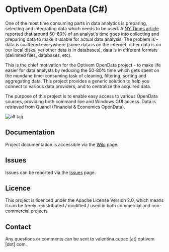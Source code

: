 # Optivem OpenData (C#)

One of the most time consuming parts in data analytics is preparing, selecting and integrating data which needs to be used. A [NY Times article](http://www.nytimes.com/2014/08/18/technology/for-big-data-scientists-hurdle-to-insights-is-janitor-work.html?_r=0) reported that around 50-80% of an analyst's time goes into collecting and preparing data to make it usable for actual data analysis. The problem is - data is scattered everywhere (some data is on the internet, other data is on our local disks, yet other data is in databases), data is in different formats (delimited files, databases, etc).

This is the chief motivation for the Optivem OpenData project - to make life easier for data analysts by reducing the 50-80% time which gets spent on the mundane time-consuming task of cleaning, filtering, sorting and aggregating data. This project provides a generic solution to help you connect to various data providers, and to centralize the acquired data.

The purpose of this project is to enable easy access to various OpenData sources, providing both command line and Windows GUI access. Data is retrieved from Quandl (Financial & Economics OpenData).

![alt tag](https://github.com/optivem/optivem-opendata-cs/tree/master/Media/optivem-opendata-ui-mock.PNG)

## Documentation

Project documentation is accessible via the [Wiki](../../wiki) page.

## Issues

Issues can be reported via the [Issues](../../issues) page.

## Licence

This project is licenced under the Apache License Version 2.0, which means it can be freely redistributed / modified / used in both commercial and non-commercial projects.

## Contact

Any questions or comments can be sent to valentina.cupac [at] optivem [dot] com.
